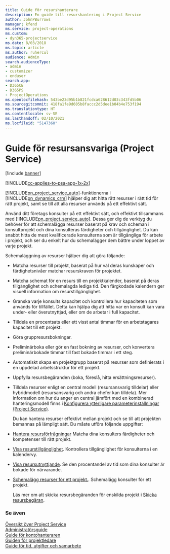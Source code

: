 ```yaml
---
title: Guide för resurshanterare
description: En guide till resurshantering i Project Service
author: JohnPBurrows
manager: kfend
ms.service: project-operations
ms.custom:
- dyn365-projectservice
ms.date: 8/03/2018
ms.topic: article
ms.author: ruhercul
audience: Admin
search.audienceType:
- admin
- customizer
- enduser
search.app:
- D365CE
- D365PS
- ProjectOperations
ms.openlocfilehash: 543be23d95b1b821fcdca628612d03c343fd5b06
ms.sourcegitcommit: 418fa1fe9d605b8faccc2d5dee1b04b4e753f194
ms.translationtype: HT
ms.contentlocale: sv-SE
ms.lasthandoff: 02/10/2021
ms.locfileid: "5147360"
---
```

# <a name="resource-manager-guide-project-service"></a>Guide för resursansvariga (Project Service)

[!include [banner](../includes/psa-now-project-operations.md)]

[!INCLUDE[cc-applies-to-psa-app-1x-2x](../includes/cc-applies-to-psa-app-1x-2x.md)]

[!INCLUDE[pn_project_service_auto](../includes/pn-project-service-auto.md)]-funktionerna i [!INCLUDE[pn_dynamics_crm](../includes/pn-dynamics-crm.md)] hjälper dig att hitta rätt resurser i rätt tid för rätt projekt, samt se till att alla resurser används på ett effektivt sätt.  
  
 Använd ditt företags konsulter på ett effektivt sätt, och effektivt tillsammans med [!INCLUDE[pn_project_service_auto](../includes/pn-project-service-auto.md)]. Dessa ger dig de verktyg du behöver för att schemalägga resurser baserat på krav och scheman i konsultprojekt och dina konsulteras färdigheter och tillgänglighet. Du kan snabbt hitta de mest kvalificerade konsulterna som är tillgängliga för arbete i projekt, och ser du enkelt hur du schemalägger dem bättre under loppet av varje projekt.  
  
 Schemaläggning av resurser hjälper dig att göra följande:  
  
- Matcha resurser till projekt, baserat på hur väl deras kunskaper och färdighetsnivåer matchar resurskraven för projektet.  
  
- Matcha schemat för en resurs till en projektkalender, baserat på deras tillgänglighet och schemalagda lediga tid. Den färgkodade kalendern ger visuell information om resurstillgänglighet.  
  
- Granska varje konsults kapacitet och kontrollera hur kapaciteten som används för tillfället. Detta kan hjälpa dig att hitta var en konsult kan vara under- eller överutnyttjad, eller om de arbetar i full kapacitet.  
  
- Tilldela en procentsats eller ett visst antal timmar för en arbetstagares kapacitet till ett projekt.  
  
- Göra gruppresursbokningar.  
  
- Preliminärboka eller gör en fast bokning av resurser, och konvertera preliminärbokade timmar till fast bokade timmar i ett steg.  
  
- Automatiskt skapa en projektgrupp baserat på resurser som definierats i en uppdelad arbetsstruktur för ett projekt.  
  
- Uppfylla resursbegäranden (boka, föreslå, hitta ersättningsresurser).  
  
- Tilldela resurser enligt en central modell (resursansvarig tilldelar) eller hybridmodell (resursansvarig och andra chefer kan tilldela). Mer information om hur du anger en central jämfört med en kombinerad hanteringsmodell finns i [Konfigurera ytterligare parameterinställningar (Project Service)](../psa/configure-additional-parameters-settings.md).  
  
  Du kan hantera resurser effektivt mellan projekt och se till att projekten bemannas på lämpligt sätt. Du måste utföra följande uppgifter:  
  
- [Hantera resursförfrågningar](../psa/manage-resource-requests.md) Matcha dina konsulters färdigheter och kompetenser till rätt projekt.  
  
- [Visa resurstillgänglighet](../psa/view-resource-availability.md). Kontrollera tillgänglighet för konsulterna i en kalendervy.  
  
- [Visa resursutnyttjande](../psa/view-resource-utilization.md). Se den procentandel av tid som dina konsulter är bokade för närvarande.  
  
- [Schemalägg resurser för ett projekt.](../psa/schedule-resources-project.md). Schemalägg konsulter för ett projekt.  
  
  Läs mer om att skicka resursbegäranden för enskilda projekt i [Skicka resursbegäran](../psa/submit-resource-requests.md).  
  
### <a name="see-also"></a>Se även  
 [Översikt över Project Service](../psa/overview.md)   
 [Administratörsguide](../psa/admin-guide.md)   
 [Guide för kontohanteraren](../psa/account-manager-guide.md)   
 [Guiden för projektledare](../psa/project-manager-guide.md)   
 [Guide för tid, utgifter och samarbete](../psa/time-expense-collaboration-guide.md)
